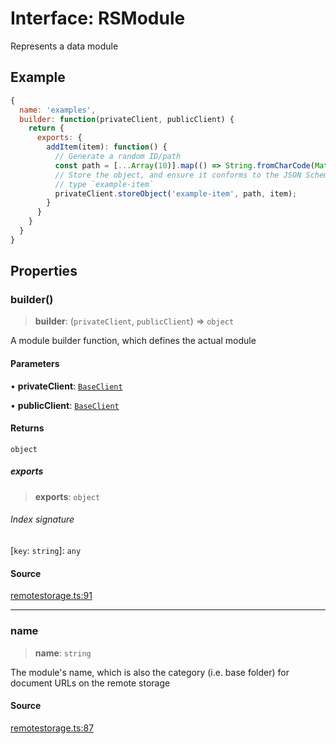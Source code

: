 # Interface: RSModule

Represents a data module

## Example

```js
{
  name: 'examples',
  builder: function(privateClient, publicClient) {
    return {
      exports: {
        addItem(item): function() {
          // Generate a random ID/path
          const path = [...Array(10)].map(() => String.fromCharCode(Math.floor(Math.random() * 95) + 32)).join('');
          // Store the object, and ensure it conforms to the JSON Schema
          // type `example-item`
          privateClient.storeObject('example-item', path, item);
        }
      }
    }
  }
}
```

## Properties

### builder()

> **builder**: (`privateClient`, `publicClient`) => `object`

A module builder function, which defines the actual module

#### Parameters

• **privateClient**: [`BaseClient`](../../baseclient/classes/BaseClient.md)

• **publicClient**: [`BaseClient`](../../baseclient/classes/BaseClient.md)

#### Returns

`object`

##### exports

> **exports**: `object`

###### Index signature

 \[`key`: `string`\]: `any`

#### Source

[remotestorage.ts:91](https://github.com/remotestorage/remotestorage.js/blob/3de8d4bbce43ac52d4397495ab2bcfd7d34f7308/src/remotestorage.ts#L91)

***

### name

> **name**: `string`

The module's name, which is also the category (i.e. base folder) for document URLs on the remote storage

#### Source

[remotestorage.ts:87](https://github.com/remotestorage/remotestorage.js/blob/3de8d4bbce43ac52d4397495ab2bcfd7d34f7308/src/remotestorage.ts#L87)
